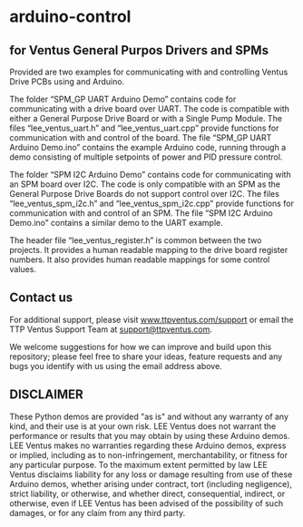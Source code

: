 # arduino-control
## for Ventus General Purpos Drivers and SPMs

Provided are two examples for communicating with and controlling Ventus Drive PCBs using and Arduino.

The folder “SPM_GP UART Arduino Demo” contains code for communicating with a drive board over UART. The
code is compatible with either a General Purpose Drive Board or with a Single Pump Module. The files
“lee_ventus_uart.h” and “lee_ventus_uart.cpp” provide functions for communication with and control of
the board. The file “SPM_GP UART Arduino Demo.ino” contains the example Arduino code, running through a
demo consisting of multiple setpoints of power and PID pressure control.

The folder “SPM I2C Arduino Demo” contains code for communicating with an SPM board over I2C. The code
is only compatible with an SPM as the General Purpose Drive Boards do not support control over I2C. The
files “lee_ventus_spm_i2c.h” and “lee_ventus_spm_i2c.cpp” provide functions for communication with and
control of an SPM. The file “SPM I2C Arduino Demo.ino” contains a similar demo to the UART example.

The header file “lee_ventus_register.h” is common between the two projects. It provides a human readable
mapping to the drive board register numbers. It also provides human readable mappings for some control
values.


## Contact us

For additional support, please visit www.ttpventus.com/support or email the TTP Ventus Support Team at [support@ttpventus.com](mailto:support@ttpventus.com). 

We welcome suggestions for how we can improve and build upon this repository; please feel free to share your ideas, feature requests and any bugs you identify with us using the email address above. 

## DISCLAIMER 
These Python demos are provided "as is" and without any warranty of any kind, and their use is at your own risk. LEE Ventus does not warrant the performance or results that you may obtain by using these Arduino demos. LEE Ventus makes no warranties regarding these Arduino demos, express or implied, including as to non-infringement, merchantability, or fitness for any particular purpose. To the maximum extent permitted by law LEE Ventus disclaims liability for any loss or damage resulting from use of these Arduino demos, whether arising under contract, tort (including negligence), strict liability, or otherwise, and whether direct, consequential, indirect, or otherwise, even if LEE Ventus has been advised of the possibility of such damages, or for any claim from any third party.